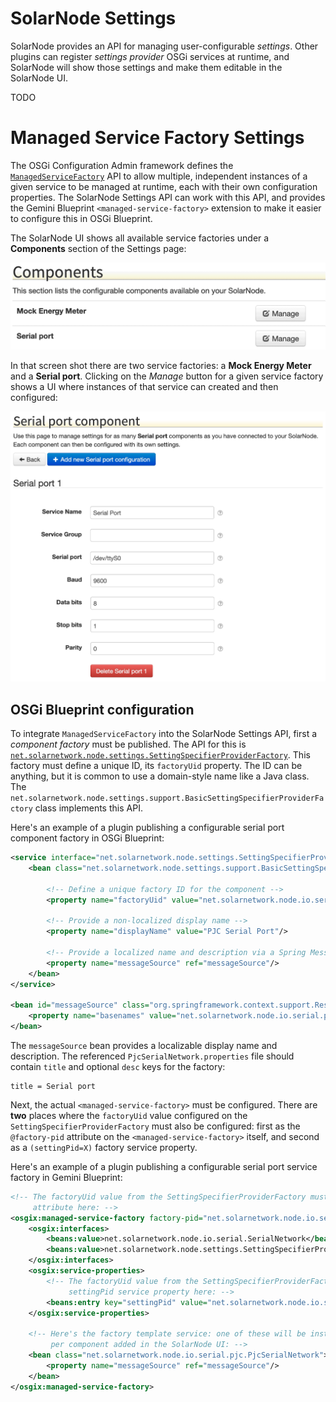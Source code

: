 # SolarNode Settings

SolarNode provides an API for managing user-configurable _settings_. Other plugins can register
_settings provider_ OSGi services at runtime, and SolarNode will show those settings and make them
editable in the SolarNode UI.

TODO

# Managed Service Factory Settings

The OSGi Configuration Admin framework defines the [`ManagedServiceFactory`][ManagedServiceFactory]
API to allow multiple, independent instances of a given service to be managed at runtime, each 
with their own configuration properties. The SolarNode Settings API can work with this API, and 
provides the Gemini Blueprint `<managed-service-factory>` extension to make it easier to configure
this in OSGi Blueprint.

The SolarNode UI shows all available service factories under a **Components** section of the 
Settings page:

![Service factories as components in SolarNode UI](img/solarnode-ui-components.png)

In that screen shot there are two service factories: a **Mock Energy Meter** and a **Serial port**.
Clicking on the _Manage_ button for a given service factory shows a UI where instances of that
service can created and then configured:

![Service instance component in SolarNode UI](img/solarnode-ui-component-settings.png)

## OSGi Blueprint configuration

To integrate `ManagedServiceFactory` into the SolarNode Settings API, first a _component factory_
must be published. The API for this is 
[`net.solarnetwork.node.settings.SettingSpecifierProviderFactory`][SettingSpecifierProviderFactory].
This factory must define a unique ID, its `factoryUid` property. The ID can be anything, but it 
is common to use a domain-style name like a Java class. The 
`net.solarnetwork.node.settings.support.BasicSettingSpecifierProviderFactory` class implements this
API.

Here's an example of a plugin publishing a configurable serial port component factory in OSGi
Blueprint:

```xml
<service interface="net.solarnetwork.node.settings.SettingSpecifierProviderFactory">
	<bean class="net.solarnetwork.node.settings.support.BasicSettingSpecifierProviderFactory">
		
		<!-- Define a unique factory ID for the component -->
		<property name="factoryUid" value="net.solarnetwork.node.io.serial.pjc"/>

		<!-- Provide a non-localized display name -->
		<property name="displayName" value="PJC Serial Port"/>
		
		<!-- Provide a localized name and description via a Spring MessageSource -->
		<property name="messageSource" ref="messageSource"/>
	</bean>
</service>

<bean id="messageSource" class="org.springframework.context.support.ResourceBundleMessageSource">
	<property name="basenames" value="net.solarnetwork.node.io.serial.pjc.PjcSerialNetwork"/>
</bean>
```

The `messageSource` bean provides a localizable display name and description. The referenced 
`PjcSerialNetwork.properties` file should contain `title` and optional `desc` keys for the factory:

```
title = Serial port
```

Next, the actual `<managed-service-factory>` must be configured. There are **two** places where the
`factoryUid` value configured on the `SettingSpecifierProviderFactory` must also be configured:
first as the `@factory-pid` attribute on the `<managed-service-factory>` itself, and second as a
`(settingPid=X)` factory service property. 

Here's an example of a plugin publishing a configurable serial port service factory in Gemini
Blueprint:

```xml
<!-- The factoryUid value from the SettingSpecifierProviderFactory must be uesd as the factory-pid
     attribute here: -->
<osgix:managed-service-factory factory-pid="net.solarnetwork.node.io.serial.pjc" autowire-on-update="true">
	<osgix:interfaces>
		<beans:value>net.solarnetwork.node.io.serial.SerialNetwork</beans:value>
		<beans:value>net.solarnetwork.node.settings.SettingSpecifierProvider</beans:value>
	</osgix:interfaces>
	<osgix:service-properties>
		<!-- The factoryUid value from the SettingSpecifierProviderFactory must be added as a 
		     settingPid service property here: -->
		<beans:entry key="settingPid" value="net.solarnetwork.node.io.serial.pjc"/>
	</osgix:service-properties>
	
	<!-- Here's the factory template service: one of these will be instantiated at runtime 
	     per component added in the SolarNode UI: -->
	<bean class="net.solarnetwork.node.io.serial.pjc.PjcSerialNetwork">
		<property name="messageSource" ref="messageSource"/>
	</bean>
</osgix:managed-service-factory>
```



[ManagedServiceFactory]: https://docs.osgi.org/javadoc/r4v42/org/osgi/service/cm/ManagedServiceFactory.html
[SettingSpecifierProviderFactory]: ../src/net/solarnetwork/node/settings/SettingSpecifierProviderFactory.java
